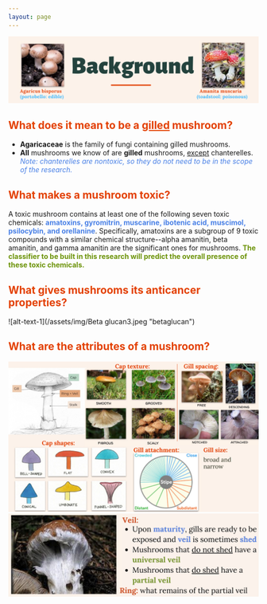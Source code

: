 ```yaml
---
layout: page
---
```

![alt-text-1](/assets/img/Background4.png "title") 

## <font color="#E34000"><b>What does it mean to be a <u>gilled</u> mushroom?</b></font>
<ul>
  <li><b>Agaricaceae</b> is the family of fungi containing gilled mushrooms.</li>
  <li><b>All</b> mushrooms we know of are <b>gilled</b> mushrooms, <u>except</u> chanterelles.</li>
  <font color="#4980e6"><i>Note: chanterelles are nontoxic, so they do not need to be in the scope of the research.</i></font>
</ul>

## <font color="#E34000"><b>What makes a mushroom toxic?</b></font>
A toxic mushroom contains at least one of the following seven toxic chemicals: <font color="#4980e6"><b>amatoxins, gyromitrin, muscarine, ibotenic acid, muscimol, psilocybin, and orellanine</b></font>. Specifically, amatoxins are a subgroup of 9 toxic compounds with a similar chemical structure--alpha amanitin, beta amanitin, and gamma amanitin are the significant ones for mushrooms. <font color="#6b9207"><b>The classifier to be built in this research will predict the overall presence of these toxic chemicals.</b></font>

## <font color="#E34000"><b>What gives mushrooms its anticancer properties?</b></font>

![alt-text-1](/assets/img/Beta glucan3.jpeg "betaglucan") 

## <font color="#E34000"><b>What are the attributes of a mushroom?</b></font>
![alt-text-1](/assets/img/attributes.png "mushroom")
![alt-text-1](/assets/img/veil.jpeg "mushroom")



